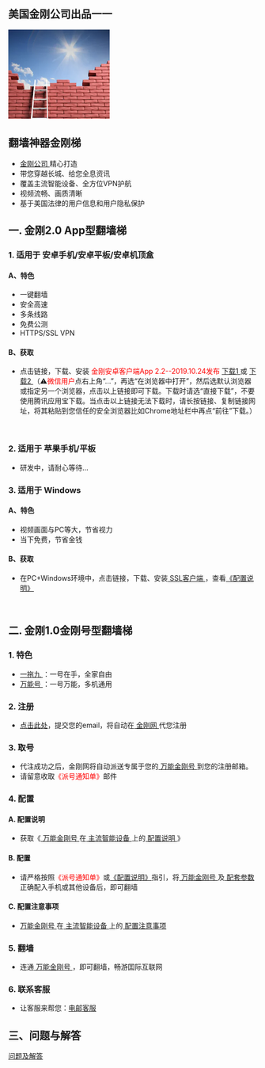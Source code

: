 ## 美国金刚公司出品一一

![image](l-w-s-athird.png)


## 翻墙神器金刚梯<br> 
- [ 金刚公司 ](https://a2zitpro.github.io/web/金刚公司)精心打造<br> 
- 带您穿越长城、给您全息资讯<br> 
- 覆盖主流智能设备、全方位VPN护航<br> 
- 视频流畅、画质清晰<br> 
- 基于美国法律的用户信息和用户隐私保护<br> 

## 一. 金刚2.0 App型翻墙梯

### 1. 适用于 安卓手机/安卓平板/安卓机顶盒
#### A、特色
- 一键翻墙
- 安全高速 
- 多条线路 
- 免费公测 
- HTTPS/SSL VPN

#### B、获取
- 点击链接，下载、安装<font color="Red"> 金刚安卓客户端App 2.2--2019.10.24发布 </font>[ 下载1 ](https://github.com/a2zitpro/client/releases/download/latest/app-prod-release.apk) 或 [ 下载2 ](https://myfasttrack.org/midman/dl_an_1358.php) （⚠️<font color="red">微信用户</font>点右上角“...”，再选“在浏览器中打开”，然后选默认浏览器或指定另一个浏览器，点击以上链接即可下载。下载时请选“直接下载”，不要使用腾讯应用宝下载。当点击以上链接无法下载时，请长按链接、复制链接网址，将其粘贴到您信任的安全浏览器比如Chrome地址栏中再点“前往”下载。）
<br>

### 2. 适用于 苹果手机/平板
- 研发中，请耐心等待...

### 3. 适用于 Windows
#### A、特色
- 视频画面与PC等大，节省视力
- 当下免费，节省金钱

#### B、获取
- 在PC+Windows环境中，点击链接，下载、安装[ SSL客户端 ](https://a2zitpro.github.io/web/win)，查看[《配置说明》](https://a2zitpro.github.io/web/win)<br>
<br>

## 二. 金刚1.0金刚号型翻墙梯
### 1. 特色

- [ 一拖九 ](https://a2zitpro.github.io/web/一拖九)：一号在手，全家自由
- [ 万能号 ](https://a2zitpro.github.io/web/万能金刚号)：一号万能，多机通用
 

### 2. 注册

- [点击此处](https://a2zitpro.github.io/web/l2_reg)，提交您的email，将自动在[ 金刚网 ](https://a2zitpro.github.io/web/金刚中文网)代您注册

### 3. 取号
- 代注成功之后，金刚网将自动派送专属于您的[ 万能金刚号 ](https://a2zitpro.github.io/web/万能金刚号)到您的注册邮箱。
- 请留意收取<font color="Red">《派号通知单》</font>邮件

### 4. 配置
#### A. 配置说明

- 获取《[ 万能金刚号 ](https://a2zitpro.github.io/web/万能金刚号)在[ 主流智能设备 ](https://a2zitpro.github.io/web/万能金刚号)上的[ 配置说明 ](https://a2zitpro.github.io/web/配置说明)》<br>


#### B. 配置
- 请严格按照<font color="Red">《派号通知单》</font>或[《配置说明》](https://a2zitpro.github.io/web/配置说明)指引，将[ 万能金刚号 ](https://a2zitpro.github.io/web/万能金刚号) 及[ 配套参数 ](https://a2zitpro.github.io/web/金刚号的配套参数)正确配入手机或其他设备后，即可翻墙

#### C. 配置注意事项

- [ 万能金刚号 ](https://a2zitpro.github.io/web/万能金刚号)在[ 主流智能设备 ](https://a2zitpro.github.io/web/万能金刚号)上的[ 配置注意事项 ](https://a2zitpro.github.io/web/配置注意事项)<br>

### 5. 翻墙

- 连通[ 万能金刚号 ](https://a2zitpro.github.io/web/万能金刚号)，即可翻墙，畅游囯际互联网

### 6. 联系客服
  - 让客服来帮您：[电邮客服](mailto:cs@a2zitpro.com)

## 三、问题与解答
[问题及解答](https://a2zitpro.github.io/web/列表-问题与解答)
